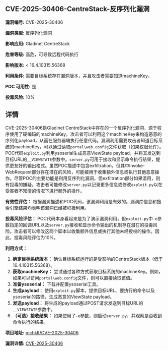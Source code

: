 ## CVE-2025-30406-CentreStack-反序列化漏洞

**漏洞编号:** CVE-2025-30406

**漏洞类型:** 反序列化漏洞

**影响应用:** Gladinet CentreStack

**危害等级:** 高危，可导致远程代码执行

**影响版本:** < 16.4.10315.56368

**利用条件:** 需要目标系统存在漏洞版本，并且攻击者需要知道machineKey。

**POC 可用性:** 是

**投毒风险:** 10%

## 详情

CVE-2025-30406是Gladinet CentreStack中存在的一个反序列化漏洞，源于程序使用了硬编码的machineKey。攻击者可以利用这个machineKey来构造恶意的序列化payload，从而在服务器端执行任意代码。漏洞利用需要攻击者知道目标系统的machineKey，可以通过读取`portal\web.config`文件获取（如果权限允许）。POC代码`exploit.py`利用ysoserial生成恶意ViewState payload，并将其发送到目标URL的`__VIEWSTATE`参数中。`server.py`可用于接收和显示命令执行结果，提供更友好的输出格式。虽然POC描述中包含exfiltration，但其中Invoke-WebRequest部分存在潜在的风险，可能被用于收集额外信息或执行其他恶意操作。尽管POC的主要功能是利用反序列化漏洞，但exfiltration部分如果滥用，则有投毒的嫌疑。攻击者可能修改`server.py`以记录更多信息或修改`exploit.py`以在受害者不知情的情况下进行额外的操作。

**有效性评估：** 根据漏洞描述和POC代码，该漏洞利用是有效的。漏洞库信息和搜索引擎结果均表明该漏洞已经被积极利用。

**投毒风险评估：** POC代码本身看起来是为了演示漏洞利用，但`exploit.py`中`-e`参数指定的回调URL以及`server.py`接收和显示命令输出的机制存在潜在的投毒风险。攻击者可以修改这两个脚本以收集额外信息或执行其他未经授权的操作。因此，投毒风险评估为10%。

**利用方式：**

1.  **确定目标系统版本：** 确认目标系统运行的是受影响的CentreStack版本（低于16.4.10315.56368）。
2.  **获取machineKey：** 尝试通过各种方式获取目标系统的machineKey。例如，如果可以访问`portal\web.config`文件，则可以直接读取该值。
3.  **准备ysoserial：** 下载并配置ysoserial工具。
4.  **生成payload：** 使用`exploit.py`脚本，提供目标URL、要执行的命令以及ysoserial的路径，生成恶意的ViewState payload。
5.  **发送payload：** 将生成的payload通过POST请求发送到目标URL的`__VIEWSTATE`参数中。
6.  **（可选）接收结果：** 如果使用了`-e`参数，则启动`server.py`，并观察是否收到命令执行的结果。

**项目地址:** [mchklt/CVE-2025-30406](https://github.com/mchklt/CVE-2025-30406)

**漏洞详情:** [CVE-2025-30406](https://nvd.nist.gov/vuln/detail/CVE-2025-30406)